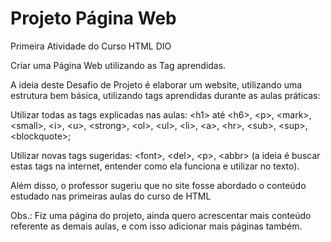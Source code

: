 # Projeto Página Web
 Primeira Atividade do Curso HTML DIO

 Criar uma Página Web utilizando as Tag aprendidas.

 A ideia deste Desafio de Projeto é elaborar um website, utilizando uma estrutura bem básica, utilizando tags aprendidas durante as aulas práticas:
 
Utilizar todas as tags explicadas nas aulas: &lt;h1&gt; até &lt;h6&gt;, &lt;p&gt;, &lt;mark&gt;, &lt;small&gt;, &lt;i&gt;, &lt;u&gt;, &lt;strong&gt;, &lt;ol&gt;, &lt;ul&gt;, &lt;li&gt;, &lt;a&gt;, &lt;hr&gt;, &lt;sub&gt;, &lt;sup&gt;, &lt;blockquote&gt;;

Utilizar novas tags sugeridas: &lt;font&gt;, &lt;del&gt;, &lt;p&gt;, &lt;abbr&gt; (a ideia é buscar estas tags na internet, entender como ela funciona e utilizar no texto).

Além disso, o professor sugeriu que no site fosse abordado o conteúdo estudado nas primeiras aulas do curso de HTML

 Obs.: Fiz uma página do projeto, ainda quero acrescentar mais conteúdo referente as demais aulas, e com isso adicionar mais páginas também.
